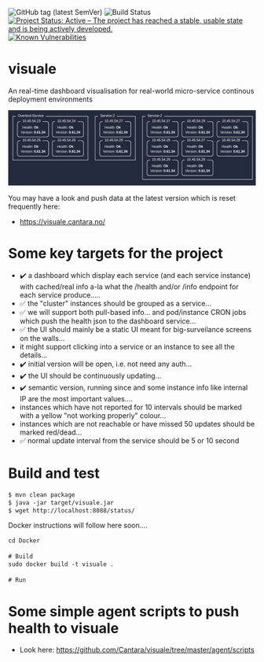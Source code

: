![GitHub tag (latest SemVer)](https://img.shields.io/github/v/tag/Cantara/visuale) ![Build Status](https://jenkins.quadim.ai/buildStatus/icon?job=visuale) [![Project Status: Active – The project has reached a stable, usable state and is being actively developed.](http://www.repostatus.org/badges/latest/active.svg)](http://www.repostatus.org/#active) [![Known Vulnerabilities](https://snyk.io/test/github/Cantara/visuale/badge.svg)](https://snyk.io/test/github/Cantara/visuale)

# visuale

An real-time dashboard visualisation for real-world micro-service continous deployment environments 

![A shapshot of an early ersion of the visuale dashboard](https://raw.githubusercontent.com/Cantara/visuale/master/doc/images/visuale-early-dashboard-visualisation.png)

You may have a look and push data at the latest version which is reset frequently here:
* https://visuale.cantara.no/


# Some key targets for the project

- :heavy_check_mark: a dashboard which display each service (and each service instance) with cached/real info a-la what the /health and/or /info endpoint for each service produce.....   
- :white_check_mark: the "cluster" instances should be grouped as a service...   
- :white_check_mark: we will support both pull-based info... and pod/instance CRON jobs which push the health json to the dashboard service... 
- :white_check_mark: the UI should mainly be a static UI meant for big-surveilance screens on the walls...  
- it might support clicking into a service or an instance to see all the details...    
- :heavy_check_mark: initial version will be open, i.e. not need any auth... 
- :heavy_check_mark: the UI should be continuously updating...   
- :heavy_check_mark: semantic version, running since and some instance info like internal IP are the most important values....    
- instances which have not reported for 10 intervals should be marked with a yellow "not working properly" colour...
- instances which are not reachable or have missed 50 updates should be marked red/dead...  
- :white_check_mark: normal update interval from the service should be 5 or 10 second

# Build and test

```
$ mvn clean package
$ java -jar target/visuale.jar
$ wget http://localhost:8088/status/
```

Docker instructions will follow here soon....
```
cd Docker

# Build
sudo docker build -t visuale .

# Run

```

# Some simple agent scripts to push health to visuale

* Look here:  https://github.com/Cantara/visuale/tree/master/agent/scripts
